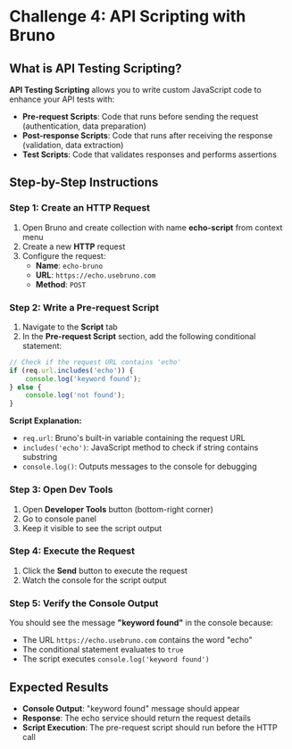 # Challenge 4: API Scripting with Bruno

## What is API Testing Scripting?

**API Testing Scripting** allows you to write custom JavaScript code to enhance your API tests with:

- **Pre-request Scripts**: Code that runs before sending the request (authentication, data preparation)
- **Post-response Scripts**: Code that runs after receiving the response (validation, data extraction)
- **Test Scripts**: Code that validates responses and performs assertions


## Step-by-Step Instructions

### Step 1: Create an HTTP Request
1. Open Bruno and create collection with name **echo-script** from context menu
2. Create a new **HTTP** request
3. Configure the request:
   - **Name**: `echo-bruno`
   - **URL**: `https://echo.usebruno.com`
   - **Method**: `POST` 

### Step 2: Write a Pre-request Script
1. Navigate to the **Script** tab
2. In the **Pre-request Script** section, add the following conditional statement:

```javascript
// Check if the request URL contains 'echo'
if (req.url.includes('echo')) {
    console.log('keyword found');
} else {
    console.log('not found');
}
```

**Script Explanation:**
- `req.url`: Bruno's built-in variable containing the request URL
- `includes('echo')`: JavaScript method to check if string contains substring
- `console.log()`: Outputs messages to the console for debugging

### Step 3: Open Dev Tools
1. Open **Developer Tools** button (bottom-right corner)
2. Go to console panel
3. Keep it visible to see the script output

### Step 4: Execute the Request
1. Click the **Send** button to execute the request
2. Watch the console for the script output

### Step 5: Verify the Console Output
You should see the message **"keyword found"** in the console because:
- The URL `https://echo.usebruno.com` contains the word "echo"
- The conditional statement evaluates to `true`
- The script executes `console.log('keyword found')`

## Expected Results
- **Console Output**: "keyword found" message should appear
- **Response**: The echo service should return the request details
- **Script Execution**: The pre-request script should run before the HTTP call